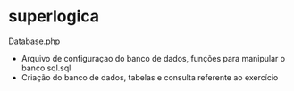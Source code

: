 # superlogica
Database.php
  - Arquivo de configuraçao do banco de dados, funções para manipular o banco
sql.sql
  - Criação do banco de dados, tabelas e consulta referente ao exercício
